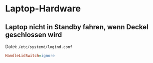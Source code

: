 # Laptop-Hardware

## Laptop nicht in Standby fahren, wenn Deckel geschlossen wird

Datei: `/etc/systemd/logind.conf`

~~~ ini
HandleLidSwitch=ignore
~~~

